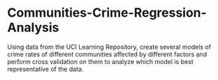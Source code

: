 # Communities-Crime-Regression-Analysis
Using data from the UCI Learning Repository, create several models of crime rates of different communities affected by different factors and perform cross validation on them to analyze which model is best representative of the data.
